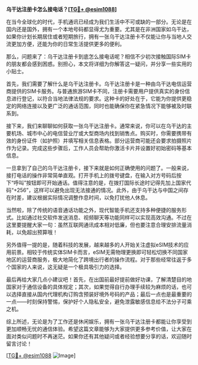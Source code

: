**乌干达注册卡怎么接电话？[[TG💪+ @esim1088](https://t.me/s/esim1088)]**

在当今全球化的时代，手机通讯已经成为我们生活中不可或缺的一部分。无论是在国内还是国外，拥有一个本地号码都显得尤为重要。尤其是在非洲国家如乌干达，如果你计划长期居住或者短期旅行，拥有一张乌干达注册卡不仅能让你与当地人交流更加方便，还能为你的日常生活提供更多的便利。

那么，问题来了：乌干达注册卡到底怎么接电话呢？相信不少初次接触国际SIM卡的朋友都会感到困惑。别担心，本文将详细为你解答这一疑问，并分享一些实用的小贴士。

首先，我们需要了解什么是乌干达注册卡。乌干达注册卡是一种由乌干达电信运营商提供的SIM卡服务。与普通旅游SIM卡不同，注册卡需要用户提供真实的身份信息进行登记，以符合当地法律法规的要求。这种卡的好处在于，它能为你提供更稳定的网络连接以及更广泛的通话范围，同时也能确保你在紧急情况下能够被及时联系到。

接下来，我们来聊聊如何获取一张乌干达注册卡。通常来说，你可以在乌干达的主要机场、城市中心的电信营业厅或大型商场内找到销售点。购买时，你需要携带有效的身份证件（如护照）并填写相关信息表格。部分运营商可能还会要求拍摄照片作为记录。完成这些步骤后，工作人员会帮助你激活卡片并设置好初始密码等基本信息。

一旦拿到了自己的乌干达注册卡，接下来就是如何正确使用的问题了。一般来说，接打电话的操作非常简单直观。打开手机上的拨号键盘，在输入对方号码后按下“呼叫”按钮即可开始通话。值得注意的是，在拨打国际长途时记得先加上国家代码“+256”，这样可以避免出现无法接通的情况。此外，由于乌干达与中国之间存在时差，建议根据实际情况调整作息时间，以免打扰他人休息。

当然啦，除了传统的语音通话功能之外，现代智能手机还支持多种便捷的服务形式。比如通过社交软件发送消息、视频聊天等功能同样可以实现高效沟通。不过在这里要提醒大家一句：虽然互联网通讯成本相对低廉，但也要注意合理安排流量消耗，以免超出预算哦！

另外值得一提的是，随着科技的发展，越来越多的人开始关注虚拟eSIM技术的应用前景。相较于传统实体SIM卡而言，eSIM无需物理更换即可轻松切换不同国家地区的运营商服务，极大地简化了跨境出行者的操作流程。对于那些经常往返于多个国家的人来说，这无疑是一个极具吸引力的选择。

最后再给大家几点小建议吧！首先，在出国前最好提前做好功课，了解清楚目的地国家对于通信设备的具体规定；其次，如果觉得自行办理手续较为麻烦的话，也可以选择直接从国内代理机构订购含预装好境外号码的产品；最后一点也是最重要的一点——时刻保持警惕，保护好个人隐私安全，避免泄露敏感信息给不法分子可乘之机。

综上所述，无论是为了工作还是休闲娱乐，拥有一张乌干达注册卡都能让你享受到更加顺畅无忧的通信体验。希望这篇文章能够为大家提供更多参考价值，让大家在面对类似问题时不再迷茫。如果你还有其他疑问或者经验想要分享的话，欢迎随时留言讨论！

[[TG💪+ @esim1088](https://t.me/s/esim1088) ![Image](https://i.postimg.cc/4NQfJmqS/Snipaste-2025-05-13-00-14-12.png)]